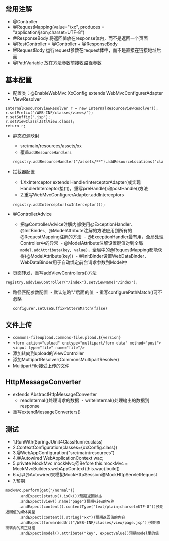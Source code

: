 ## 常用注解
- @Controller
- @RequestMapping(value="/xx", produces = "application/json;charset=UTF-8")
- @ResponseBody 将返回值放在response体内，而不是返回一个页面
- @RestController = @Controller + @ResponseBody
- @RequestBody 运行request参数在request体中，而不是直接在链接地址后面
- @PathVariable 放在方法参数前接收路径参数

## 基本配置
- 配置类：@EnableWebMvc XxConfig extends WebMvcConfigurerAdapter
- ViewResolver
```
InternalResourceViewResolver r = new InternalResourceViewResolver();
r.setPrefix("/WEB-INF/classes/views/");
r.setSuffix(".jsp");
r.setViewClass(JstlView.class);
return r;
```
- 静态资源映射
  - src/main/resources/assets/xx
  - 覆盖`addResourceHandlers`
  ```
  registry.addResourceHandler("/assets/**").addResourceLocations("classpath:/assets/");
  ```
- 拦截器配置
  - 1.XxInterceptor extends HandlerInterceptorAdapter(或实现HandlerInterceptor接口)，重写preHandle()和postHandle()方法
  - 2.重写WebMvcConfigurerAdapter.addInterceptors
  ```
  registry.addInterceptor(xxInterceptor());
  ```
- @ControllerAdvice
  - 把@ControllerAdvice注解内部使用@ExceptionHandler、@InitBinder、@ModelAttribute注解的方法应用到所有的@RequestMapping注解的方法
  - @ExceptionHandler最有用，全局处理Controller中的异常
  - @ModelAttribute注解设置键值对到全局`model.addAttribute(key, value)`，全局中的@RequestMapping都能获得(@ModelAttribute(key))
  - @InitBinder设置WebDataBinder，WebDataBinder用于自动绑定前台请求参数到Model中

- 页面转发，重写addViewControllers()方法
```
registry.addViewController("/index").setViewName("/index");
```

- 路径匹配参数配置
  - 默认忽略"."后面的值
  - 重写configurePathMatch()可不忽略
  ```
  configurer.setUseSuffixPatternMatch(false)
  ```

## 文件上传
- `commons-fileupload.commons-fileupload.${version}`
- `<form action="upload" enctype="multipart/form-data" method="post"><input type="file" name="file"/>`
- 添加转向到upload的ViewController
- 添加MultipartResolver(CommonsMultipartResolver)
- MultipartFile接受上传的文件

## HttpMessageConverter
- extends AbstractHttpMessageConverter
  - readInternal()处理请求的数据
  - writeInternal()处理输出的数据到response
- 重写extendMessageConverters()

## 测试
- 1.RunWith(SpringJUinit4ClassRunner.class)
- 2.ContextConfiguration(classes={xxConfig.class})
- 3.@WebAppConfiguration("src/main/resources")
- 4.@Autowired WebApplicationContext wac;
- 5.private MockMvc mockMvc;@Before this.mockMvc = MockMvcBuilders.webAppContext(this.wac).build()
- 6.可以@Autowired来模拟MockHttpSession和MockHttpServletRequest
- 7.预期
```
mockMvc.perform(get("/normal"))
      .andExpect(status().isOk())预期返回状态
      .andExpect(view().name("page")预期view的名称
      .andExpect(content().contentType("text/plain;charset=UTF-8"))预期返回值的媒体类型
      .andExpect(content().string("xx"))预期返回值的内容
      .andExpect(forwardedUrl("/WEB-INF/classes/view/page.jsp"))预期页面转向的真正路径
      .andExpect(model().attribute("key", expectValue))预期model里的值
```
